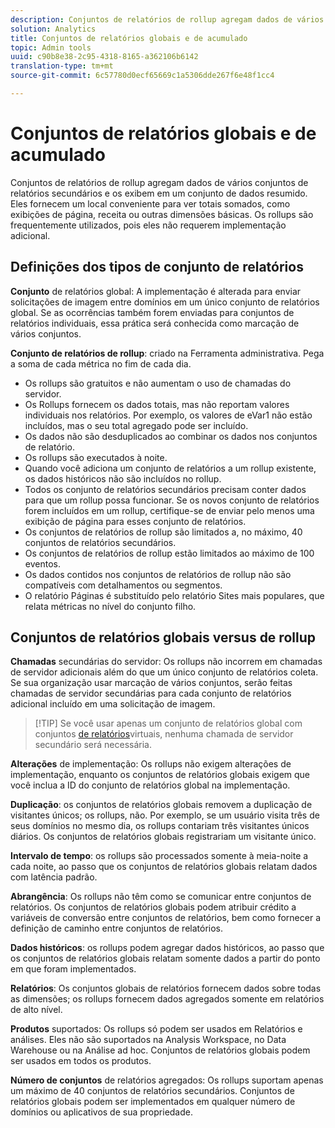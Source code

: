 ```yaml
---
description: Conjuntos de relatórios de rollup agregam dados de vários conjuntos de relatórios secundários e os exibem em um conjunto de dados resumido.
solution: Analytics
title: Conjuntos de relatórios globais e de acumulado
topic: Admin tools
uuid: c90b8e38-2c95-4318-8165-a362106b6142
translation-type: tm+mt
source-git-commit: 6c57780d0ecf65669c1a5306dde267f6e48f1cc4

---
```



# Conjuntos de relatórios globais e de acumulado

Conjuntos de relatórios de rollup agregam dados de vários conjuntos de relatórios secundários e os exibem em um conjunto de dados resumido. Eles fornecem um local conveniente para ver totais somados, como exibições de página, receita ou outras dimensões básicas. Os rollups são frequentemente utilizados, pois eles não requerem implementação adicional.

## Definições dos tipos de conjunto de relatórios

**Conjunto** de relatórios global: A implementação é alterada para enviar solicitações de imagem entre domínios em um único conjunto de relatórios global. Se as ocorrências também forem enviadas para conjuntos de relatórios individuais, essa prática será conhecida como marcação de vários conjuntos.

**Conjunto de relatórios de rollup**: criado na Ferramenta administrativa. Pega a soma de cada métrica no fim de cada dia.

* Os rollups são gratuitos e não aumentam o uso de chamadas do servidor.
* Os Rollups fornecem os dados totais, mas não reportam valores individuais nos relatórios. Por exemplo, os valores de eVar1 não estão incluídos, mas o seu total agregado pode ser incluído.
* Os dados não são desduplicados ao combinar os dados nos conjuntos de relatório.
* Os rollups são executados à noite.
* Quando você adiciona um conjunto de relatórios a um rollup existente, os dados históricos não são incluídos no rollup.
* Todos os conjunto de relatórios secundários precisam conter dados para que um rollup possa funcionar. Se os novos conjunto de relatórios forem incluídos em um rollup, certifique-se de enviar pelo menos uma exibição de página para esses conjunto de relatórios.
* Os conjuntos de relatórios de rollup são limitados a, no máximo, 40 conjuntos de relatórios secundários.
* Os conjuntos de relatórios de rollup estão limitados ao máximo de 100 eventos.
* Os dados contidos nos conjuntos de relatórios de rollup não são compatíveis com detalhamentos ou segmentos.
* O relatório Páginas é substituído pelo relatório Sites mais populares, que relata métricas no nível do conjunto filho.

## Conjuntos de relatórios globais versus de rollup

**Chamadas** secundárias do servidor: Os rollups não incorrem em chamadas de servidor adicionais além do que um único conjunto de relatórios coleta. Se sua organização usar marcação de vários conjuntos, serão feitas chamadas de servidor secundárias para cada conjunto de relatórios adicional incluído em uma solicitação de imagem.

> [!TIP] Se você usar apenas um conjunto de relatórios global com conjuntos [de relatórios](../../components/vrs/vrs-considerations.md)virtuais, nenhuma chamada de servidor secundário será necessária.

**Alterações** de implementação: Os rollups não exigem alterações de implementação, enquanto os conjuntos de relatórios globais exigem que você inclua a ID do conjunto de relatórios global na implementação.

**Duplicação**: os conjuntos de relatórios globais removem a duplicação de visitantes únicos; os rollups, não. Por exemplo, se um usuário visita três de seus domínios no mesmo dia, os rollups contariam três visitantes únicos diários. Os conjuntos de relatórios globais registrariam um visitante único.

**Intervalo de tempo**: os rollups são processados somente à meia-noite a cada noite, ao passo que os conjuntos de relatórios globais relatam dados com latência padrão.

**Abrangência**: Os rollups não têm como se comunicar entre conjuntos de relatórios. Os conjuntos de relatórios globais podem atribuir crédito a variáveis de conversão entre conjuntos de relatórios, bem como fornecer a definição de caminho entre conjuntos de relatórios.

**Dados históricos**: os rollups podem agregar dados históricos, ao passo que os conjuntos de relatórios globais relatam somente dados a partir do ponto em que foram implementados.

**Relatórios**: Os conjuntos globais de relatórios fornecem dados sobre todas as dimensões; os rollups fornecem dados agregados somente em relatórios de alto nível.

**Produtos** suportados: Os rollups só podem ser usados em Relatórios e análises. Eles não são suportados na Analysis Workspace, no Data Warehouse ou na Análise ad hoc. Conjuntos de relatórios globais podem ser usados em todos os produtos.

**Número de conjuntos** de relatórios agregados: Os rollups suportam apenas um máximo de 40 conjuntos de relatórios secundários. Conjuntos de relatórios globais podem ser implementados em qualquer número de domínios ou aplicativos de sua propriedade.
